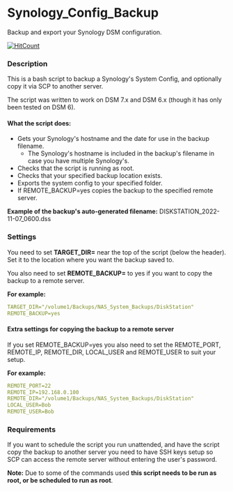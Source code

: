 # Synology_Config_Backup
 Backup and export your Synology DSM configuration.

[![HitCount](https://hits.dwyl.com/007revad/Synology_Config_Backup.svg?style=flat-square)](http://hits.dwyl.com/007revad/Synology_Config_Backup)

### Description

This is a bash script to backup a Synology's System Config, and optionally copy it via SCP to another server.

The script was written to work on DSM 7.x and DSM 6.x (though it has only been tested on DSM 6).

#### What the script does:

* Gets your Synology's hostname and the date for use in the backup filename.
  * The Synology's hostname is included in the backup's filename in case you have multiple Synology's.
* Checks that the script is running as root.
* Checks that your specified backup location exists.
* Exports the system config to your specified folder.
* If REMOTE_BACKUP=yes copies the backup to the specified remote server.

**Example of the backup's auto-generated filename:** DISKSTATION_2022-11-07_0600.dss

### Settings

You need to set **TARGET_DIR=** near the top of the script (below the header). Set it to the location where you want the backup saved to. 

You also need to set **REMOTE_BACKUP=** to yes if you want to copy the backup to a remote server.

**For example:**

```YAML
TARGET_DIR="/volume1/Backups/NAS_System_Backups/DiskStation"
REMOTE_BACKUP=yes
```

#### Extra settings for copying the backup to a remote server

If you set REMOTE_BACKUP=yes you also need to set the REMOTE_PORT, REMOTE_IP, REMOTE_DIR, LOCAL_USER and REMOTE_USER to suit your setup.

**For example:**

```YAML
REMOTE_PORT=22
REMOTE_IP=192.168.0.100
REMOTE_DIR="/volume1/Backups/NAS_System_Backups/DiskStation"
LOCAL_USER=Bob
REMOTE_USER=Bob
```

### Requirements

If you want to schedule the script you run unattended, and have the script copy the backup to another server you need to have SSH keys setup so SCP can access the remote server without entering the user's password.

**Note:** Due to some of the commands used **this script needs to be run as root, or be scheduled to run as root**.
